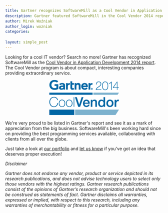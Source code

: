 ```yaml
---
title: Gartner recognizes SoftwareMill as a Cool Vendor in Application Development 2014
description: Gartner featured SoftwareMill in the Cool Vendor 2014 report - we've been selected as a worthy vendor in the Application Development industry.
author: Mirek Woźniak
author_login: wozniak
categories:

layout: simple_post
---
```


Looking for a cool IT vendor? Search no more! Gartner has recognized SoftwareMill as the [Cool Vendor in Application Development 2014 report](https://www.gartner.com/doc/2721117/cool-vendors-application-development-). The Cool Vendor program is about compact, interesting companies providing extraordinary service.   

<div style="width:100%; text-align:center">
<a href="https://www.gartner.com/doc/2721117/cool-vendors-application-development-"><img src="/img/uploads/2014/08/cool-vendor-2014.png"/></a>
</div>


We're very proud to be listed in Gartner's report and see it as a mark of appreciation from the big business. SoftwareMill's been working hard since on providing the best programming services available, collaborating with clients from all over the globe. 

Just take a look at [our portfolio](http://softwaremill.com/portfolio) and [let us know](http://softwaremill.com/contact) if you've got an idea that deserves proper execution! 



_Disclaimer_

_Gartner does not endorse any vendor, product or service depicted in its research publications, and does not advise technology users to select only those vendors with the highest ratings. Gartner research publications consist of the opinions of Gartner’s research organization and should not be construed as statements of fact. Gartner disclaims all warranties, expressed or implied, with respect to this research, including any warranties of merchantability or fitness for a particular purpose._